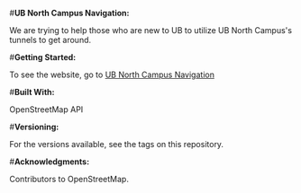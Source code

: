 #**UB North Campus Navigation:**

We are trying to help those who are new to UB to utilize UB North Campus's tunnels to get around.

#**Getting Started:**

To see the website, go to [UB North Campus Navigation](https://www-student.cse.buffalo.edu/CSE442-542/2020-spring/cse-442t/)

#**Built With:**

OpenStreetMap API

#**Versioning:**

For the versions available, see the tags on this repository.

#**Acknowledgments:**

Contributors to OpenStreetMap.
